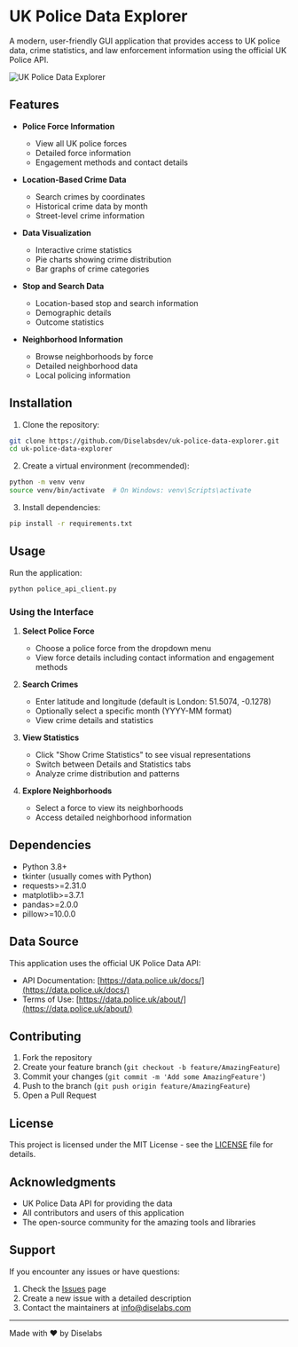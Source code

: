 # UK Police Data Explorer

A modern, user-friendly GUI application that provides access to UK police data, crime statistics, and law enforcement information using the official UK Police API.

![UK Police Data Explorer](screenshots/app_preview.png)

## Features

- **Police Force Information**
  - View all UK police forces
  - Detailed force information
  - Engagement methods and contact details

- **Location-Based Crime Data**
  - Search crimes by coordinates
  - Historical crime data by month
  - Street-level crime information

- **Data Visualization**
  - Interactive crime statistics
  - Pie charts showing crime distribution
  - Bar graphs of crime categories

- **Stop and Search Data**
  - Location-based stop and search information
  - Demographic details
  - Outcome statistics

- **Neighborhood Information**
  - Browse neighborhoods by force
  - Detailed neighborhood data
  - Local policing information

## Installation

1. Clone the repository:
```bash
git clone https://github.com/Diselabsdev/uk-police-data-explorer.git
cd uk-police-data-explorer
```

2. Create a virtual environment (recommended):
```bash
python -m venv venv
source venv/bin/activate  # On Windows: venv\Scripts\activate
```

3. Install dependencies:
```bash
pip install -r requirements.txt
```

## Usage

Run the application:
```bash
python police_api_client.py
```

### Using the Interface

1. **Select Police Force**
   - Choose a police force from the dropdown menu
   - View force details including contact information and engagement methods

2. **Search Crimes**
   - Enter latitude and longitude (default is London: 51.5074, -0.1278)
   - Optionally select a specific month (YYYY-MM format)
   - View crime details and statistics

3. **View Statistics**
   - Click "Show Crime Statistics" to see visual representations
   - Switch between Details and Statistics tabs
   - Analyze crime distribution and patterns

4. **Explore Neighborhoods**
   - Select a force to view its neighborhoods
   - Access detailed neighborhood information

## Dependencies

- Python 3.8+
- tkinter (usually comes with Python)
- requests>=2.31.0
- matplotlib>=3.7.1
- pandas>=2.0.0
- pillow>=10.0.0

## Data Source

This application uses the official UK Police Data API:
- API Documentation: [https://data.police.uk/docs/](https://data.police.uk/docs/)
- Terms of Use: [https://data.police.uk/about/](https://data.police.uk/about/)

## Contributing

1. Fork the repository
2. Create your feature branch (`git checkout -b feature/AmazingFeature`)
3. Commit your changes (`git commit -m 'Add some AmazingFeature'`)
4. Push to the branch (`git push origin feature/AmazingFeature`)
5. Open a Pull Request

## License

This project is licensed under the MIT License - see the [LICENSE](LICENSE) file for details.

## Acknowledgments

- UK Police Data API for providing the data
- All contributors and users of this application
- The open-source community for the amazing tools and libraries

## Support

If you encounter any issues or have questions:
1. Check the [Issues](https://github.com/Diselabsdev/uk-police-data-explorer/issues) page
2. Create a new issue with a detailed description
3. Contact the maintainers at info@diselabs.com

---
Made with ❤️ by Diselabs
